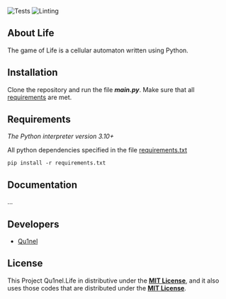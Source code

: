 ![Tests](https://img.shields.io/github/actions/workflow/status/Qu1nel/Life/python-tests.yml?label=Tests&logo=github)
![Linting](https://img.shields.io/github/actions/workflow/status/Qu1nel/Life/pylint_mypy.yml?color=blue&label=Linting&logo=github)


## About Life

The game of Life is a cellular automaton written using Python.


## Installation

Clone the repository and run the file ***main.py***.
Make sure that all [requirements](#requirements) are met.


## Requirements

_The Python interpreter version 3.10+_

All python dependencies specified in the file [requirements.txt](./requirements.txt)

    pip install -r requirements.txt


## Documentation

...


## Developers

- [Qu1nel](https://github.com/Qu1nel)


License
---
This Project Qu1nel.Life in distributive under the __[MIT License](./LICENSE)__, and it also uses those codes that are distributed under the __[MIT License](./LICENSE)__.
